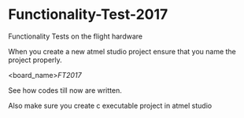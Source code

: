 # Functionality-Test-2017
Functionality Tests on the flight hardware

When you create a new atmel studio project ensure that you name the project properly. 

<board_name>_FT2017_<Name>

See how codes till now are written.  

Also make sure you create c executable project in atmel studio 
